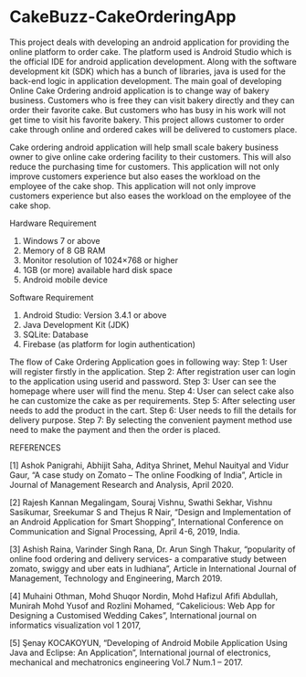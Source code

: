 # CakeBuzz-CakeOrderingApp
This project deals with developing an android application for providing the online platform to order cake. The platform used is Android Studio which is the official IDE for android application development. Along with the software development kit (SDK) which has a bunch of libraries, java is used for the back-end logic in application development. 
The main goal of developing Online Cake Ordering android application is to change way of bakery business. Customers who is free they can visit bakery directly and they can order their favorite cake. But customers who has busy in his work will not get time to visit his favorite bakery. This project allows customer to order cake through online and ordered cakes will be delivered to customers place.

Cake ordering android application will help small scale bakery business owner to give online cake ordering facility to their customers. This will also reduce the purchasing time for customers. This application will not only improve customers experience but also eases the workload on the employee of the cake shop. This application will not only improve customers experience but also eases the workload on the employee of the cake shop.

Hardware Requirement
1. Windows 7 or above
2. Memory of 8 GB RAM 
3. Monitor resolution of 1024×768 or higher 
4. 1GB (or more) available hard disk space 
5. Android mobile device 

Software Requirement
1. Android Studio: Version 3.4.1 or above
2. Java Development Kit (JDK) 
3. SQLite: Database 
4. Firebase (as platform for login authentication)

The flow of Cake Ordering Application goes in following way:
Step 1: User will register firstly in the application.
Step 2: After registration user can login to the application using userid and password.
Step 3: User can see the homepage where user will find the menu.
Step 4: User can select cake also he can customize the cake as per requirements.
Step 5: After selecting user needs to add the product in the cart.
Step 6: User needs to fill the details for delivery purpose.
Step 7: By selecting the convenient payment method use need to make the payment and then the order is placed.

REFERENCES

[1]	Ashok Panigrahi, Abhijit Saha, Aditya Shrinet, Mehul Nauityal and Vidur Gaur, “A case study on Zomato – The online Foodking of India”, Article in Journal of Management Research and Analysis, April 2020.

[2]	Rajesh Kannan Megalingam, Souraj Vishnu, Swathi Sekhar, Vishnu Sasikumar, Sreekumar S and Thejus R Nair, “Design and Implementation of an Android Application for Smart Shopping”, International Conference on Communication and Signal Processing, April 4-6, 2019, India.

[3]	Ashish Raina, Varinder Singh Rana, Dr. Arun Singh Thakur, “popularity of online food ordering and delivery services- a comparative study between zomato, swiggy and uber eats in ludhiana”, Article in International Journal of Management, Technology and Engineering, March 2019.

[4]	Muhaini Othman, Mohd Shuqor Nordin, Mohd Hafizul Afifi Abdullah, Munirah Mohd Yusof and Rozlini Mohamed, “Cakelicious: Web App for Designing a Customised Wedding Cakes”, International journal on informatics visualization vol 1 2017,

[5]	Şenay KOCAKOYUN, “Developing of Android Mobile Application Using Java and Eclipse: An Application”, International journal of electronics, mechanical and mechatronics engineering Vol.7 Num.1 – 2017.

